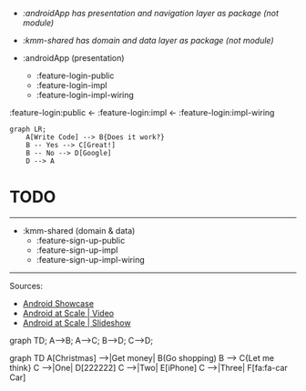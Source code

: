  - _:androidApp has presentation and navigation layer as package (not module)_
 - _:kmm-shared has domain and data layer as package (not module)_

 - :androidApp (presentation)
    - :feature-login-public
    - :feature-login-impl
    - :feature-login-impl-wiring

:feature-login:public <- :feature-login:impl <- :feature-login:impl-wiring

```mermaid
graph LR;
    A[Write Code] --> B{Does it work?}
    B -- Yes --> C[Great!]
    B -- No --> D[Google]
    D --> A
```

# TODO
[comment]: <> (For second MVP :feature-login:fake)
[comment]: <> (:For Second MVP :feature-login:fake-wiring)
[comment]: <> (:For Second MVP ::feature-login:demo)

___

 - :kmm-shared (domain & data)
    - :feature-sign-up-public
    - :feature-sign-up-impl
    - :feature-sign-up-impl-wiring

___

Sources: 
 - [Android Showcase](https://github.com/igorwojda/android-showcase)
 - [Android at Scale | Video](https://www.droidcon.com/media-detail?video=380843878)
 - [Android at Scale | Slideshow](https://speakerdeck.com/vrallev/android-at-scale-at-square)
 
 graph TD;
     A-->B;
     A-->C;
     B-->D;
     C-->D;
     
     
graph TD
    A[Christmas] -->|Get money| B(Go shopping)
    B --> C{Let me think}
    C -->|One| D[222222]
    C -->|Two| E[iPhone]
    C -->|Three| F[fa:fa-car Car]